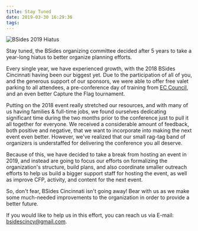 ```yaml
---
title: Stay Tuned
date: 2019-03-30 16:29:36
tags:
---
```


![BSides 2019 Hiatus](/img/bsidescincy-yearoff.png)

Stay tuned, the BSides organizing committee decided after 5 years to take a year-long hiatus to better organize planning efforts.

Every single year, we have experienced growth, with the 2018 BSides Cincinnati having been our biggest yet. Due to the participation of all of you, and the generous support of our sponsors, we were able to offer free valet parking to all attendees, a pre-conference day of training from [EC Council](https://eccouncil.org/), and an even better Capture the Flag tournament.

Putting on the 2018 event really stretched our resources, and with many of us having families &amp; full-time jobs, we found ourselves dedicating significant time during the two months prior to the conference just to pull it all together for everyone. We received a considerable amount of feedback, both positive and negative, that we want to incorporate into making the next event even better. However, we've realized that our small rag-tag band of organizers is understaffed for delivering the conference you all deserve.

Because of this, we have decided to take a break from hosting an event in 2019, and instead are going to focus our efforts on formalizing the organization's structure, build plans, and also coordinate smaller outreach efforts to help us build a bigger support staff for hosting the event, as well as improve CFP, activity, and content for the next event.

So, don't fear, BSides Cincinnati isn't going away! Bear with us as we make some much-needed improvements to the organization in order to provide a better future.

If you would like to help us in this effort, you can reach us via E-mail: [bsidescincy@gmail.com](mailto:bsidescincy@gmail.com).
